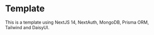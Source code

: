 # Template

This is a template using NextJS 14, NextAuth, MongoDB, Prisma ORM, Tailwind and DaisyUI.
